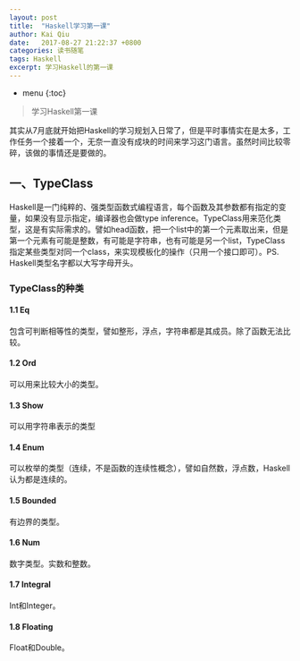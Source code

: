 ```yaml
---
layout: post
title:  "Haskell学习第一课"
author: Kai Qiu
date:   2017-08-27 21:22:37 +0800
categories: 读书随笔
tags: Haskell
excerpt: 学习Haskell的第一课
---
```


* menu
{:toc}

> 学习Haskell第一课

其实从7月底就开始把Haskell的学习规划入日常了，但是平时事情实在是太多，工作任务一个接着一个，无奈一直没有成块的时间来学习这门语言。虽然时间比较零碎，该做的事情还是要做的。

## 一、TypeClass

Haskell是一门纯粹的、强类型函数式编程语言，每个函数及其参数都有指定的变量，如果没有显示指定，编译器也会做type inference。TypeClass用来范化类型，这是有实际需求的。譬如head函数，把一个list中的第一个元素取出来，但是第一个元素有可能是整数，有可能是字符串，也有可能是另一个list，TypeClass指定某些类型对同一个class，来实现模板化的操作（只用一个接口即可）。PS. Haskell类型名字都以大写字母开头。

### TypeClass的种类

#### 1.1 Eq

包含可判断相等性的类型，譬如整形，浮点，字符串都是其成员。除了函数无法比较。

#### 1.2 Ord

可以用来比较大小的类型。

#### 1.3 Show

可以用字符串表示的类型

#### 1.4 Enum

可以枚举的类型（连续，不是函数的连续性概念），譬如自然数，浮点数，Haskell认为都是连续的。

#### 1.5 Bounded

有边界的类型。

#### 1.6 Num

数字类型。实数和整数。

#### 1.7 Integral

Int和Integer。

#### 1.8 Floating

Float和Double。